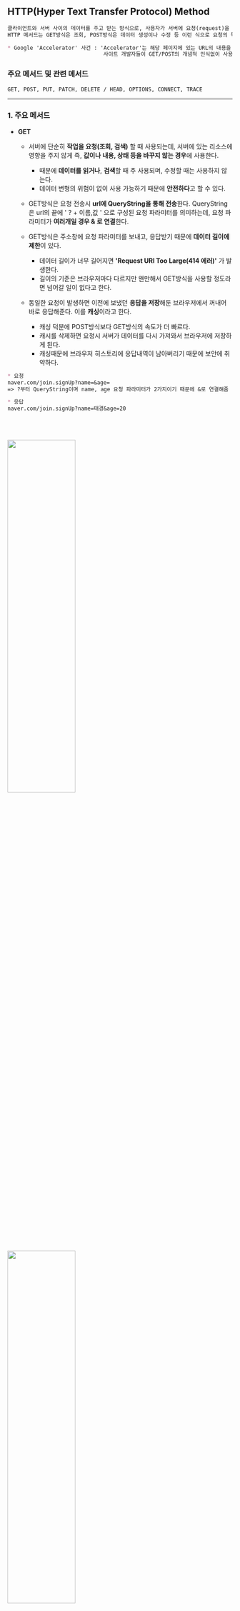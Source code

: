 ## HTTP(Hyper Text Transfer Protocol) Method
```markdown
클라이언트와 서버 사이의 데이터를 주고 받는 방식으로, 사용자가 서버에 요청(request)을 하면 서버는 이에 맞는 응답(response)을 보내준다.
HTTP 메서드는 GET방식은 조회, POST방식은 데이터 생성이나 수정 등 이런 식으로 요청의 목적을 명확하게 표현하는 것에 중점을 두고 있다.

* Google 'Accelerator' 사건 : 'Accelerator'는 해당 페이지에 있는 URL의 내용을 미리 가져오는 것으로 웹페이지의 전환을 빠르게 해주기 위해 개발되었는데,
                              사이트 개발자들이 GET/POST의 개념적 인식없이 사용한 탓에 엉뚱한 데이터가 삭제되는 등의 문제가 발생한 사건
```

### 주요 메서드 및 관련 메서드
```markdown
GET, POST, PUT, PATCH, DELETE / HEAD, OPTIONS, CONNECT, TRACE
```

---

### 1. 주요 메서드

- **GET**
  - 서버에 단순히 **작업을 요청(조회, 검색)** 할 때 사용되는데, 서버에 있는 리소스에 영향을 주지 않게 즉, **값이나 내용, 상태 등을 바꾸지 않는 경우**에 사용한다.
      * 때문에 **데이터를 읽거나**, **검색**할 때 주 사용되며, 수정할 때는 사용하지 않는다.
      * 데이터 변형의 위험이 없이 사용 가능하기 때문에 **안전하다**고 할 수 있다. 
      
  - GET방식은 요청 전송시 **url에 QueryString을 통해 전송**한다. QueryString은 url의 끝에 ' ? + 이름,값 ' 으로 구성된 요청 파라미터를 의미하는데, 요청 파라미터가 **여러개일 경우 & 로 연결**한다.

  - GET방식은 주소창에 요청 파라미터를 보내고, 응답받기 때문에 **데이터 길이에 제한**이 있다.
      * 데이터 길이가 너무 길어지면 **'Request URI Too Large(414 에러)'** 가 발생한다.
      * 길이의 기준은 브라우저마다 다르지만 왠만해서 GET방식을 사용할 정도라면 넘어갈 일이 없다고 한다.

  - 동일한 요청이 발생하면 이전에 보냈던 **응답을 저장**해둔 브라우저에서 꺼내어 바로 응답해준다. 이를 **캐싱**이라고 한다.
      * 캐싱 덕분에 POST방식보다 GET방식의 속도가 더 빠르다.
      * 캐시를 삭제하면 요청시 서버가 데이터를 다시 가져와서 브라우저에 저장하게 된다.
      * 캐싱때문에 브라우저 히스토리에 응답내역이 남아버리기 때문에 보안에 취약하다.

```markdown
* 요청
naver.com/join.signUp?name=&age=
=> ?부터 QueryString이며 name, age 요청 파라미터가 2가지이기 때문에 &로 연결해줌

* 응답 
naver.com/join.signUp?name=태경&age=20
```

<br /> <br />

<img src="https://velog.velcdn.com/images%2Fwoply%2Fpost%2Fb95cadbe-757e-4c9d-b287-7fef984addda%2Fimage.png" width="55%" height="45%"/>

<br /><br />

<img src="https://velog.velcdn.com/images%2Fwoply%2Fpost%2F1ae3d175-c2fc-43f6-875f-8db56de7fde5%2Fimage.png" width="55%" height="45%"/>

<br /><br />

<img src="https://velog.velcdn.com/images%2Fwoply%2Fpost%2Fe78d9d52-1d49-47ac-9ad5-587ad9dd67ce%2Fimage.png" width="55%" height="45%"/>

<br /> <hr /> <br />


- **POST**
  - 주로 서버의 **리소스를 새로 생성**하거나, **업데이트**할 때 사용한다.
    * 회원가입(계정 생성), 글 작성(글 생성), 프로필 정보 변경(정보 업데이트)

  - 데이터를 URL의 **Body를 통해 서버로 요청 데이터를 전달**해주는데, URL에 데이터 값이 표시 되지 않기 때문에 **길이의 제한 없이** 데이터를 전송할 수 있다.

  - 전송한 데이터가 URL에 드러나진 않지만, 개발자 툴에서 요청 내용 확인 가능함으로 **민감한 내용은 암호화**하여 보내주는 것이 좋다.
    * 즉, GET방식 보다 보안이 좀 더 나을 수 있지만, 안전하다고 할 수는 없다.

  - POST의 결과 값으로 새로운 리소스가 생성되지 않을 수도 있는데, 데이터 업데이트(상태 변경), 트랜잭션 처리 등의 경우 발생한다.
    * 프로필 정보 수정 : 수정되는 내용이 기존 내용에 덮어씌워짐
    * 트랜잭션 처리 : 여러가지 작업이 순서대로 수행되며 전부 다 정상처리 되는 경우를 말함
    
  - POST로 조회시 기술적으로 **캐싱은 가능하지만**, 캐싱하기에 어려운 문제가 있기 때문에 **권장하지 않는다.**
    * POST방식은 서버 상태를 변경하는 작업이 이루어지는데 **캐싱이 되어 버리면 이 요청에서 실제 변경이 발생되지 않거나 동일한 변경이 반복적으로 이루어질 수 있다.**
    * 때문에 POST방식은 기본적으로 캐싱되지 않고, **매번 서버에 직접 요청이 전달**된다.


<br /> <br />

<img src="https://velog.velcdn.com/images%2Fwoply%2Fpost%2F7e9d26c9-c3ac-4f22-8d0a-82de9de92c20%2Fimage.png" width="55%" height="45%"/>

<br />

<img src="https://velog.velcdn.com/images%2Fwoply%2Fpost%2Fddb5d0c9-e6c5-41a0-b315-5d0d6310879b%2Fimage.png" width="55%" height="45%"/>

<br />

<img src="https://velog.velcdn.com/images%2Fwoply%2Fpost%2Fe335a4e7-17bc-4830-a662-13a23d1f9738%2Fimage.png" width="55%" height="45%"/>

<br /> <hr /> <br />


- **PUT** 
  - **새로운 리소스를 생성**하거나, 기존의 리소스를 수정할 때 사용한다.
    * 일부를 수정할 때는 사용하지 않으며, **전체 리소스를 수정**할 때 사용한다.
    * 만약 일부 리소스만을 변경하려고 할 경우에는 전체 내용 중에서 요청 받아 응답하여준 결과 값만이 남게 된다.

  - PUT은 클라이언트가 **해당 리소스의 위치가 어디 담겨있는지 알고 URL뒤에 지정**하여 사용한다.
    * 혹시라도 기존에 해당 리소스가 없을 경우에는 새로 생성하여 넣어준다.

  - HTTP 요청의 **본문(body)에 포함된 데이터를 사용**하기 때문에 **여러 형태로 전달**되어 진다.
    * JSON, XML, text/plain 등 다양한 형식으로 사용 가능하다.

    ```java
      * 기존 데이터
      url: /users    
      {
          "name":"TaeGyoung"
          "address":"daejeon"
      }

      * 수정할 데이터
      url: /users/info 
      {
          "name":"IU"
          "address":"Seoul"
      }  

      * 요청받은 body값으로 덮어씌워져서(생성되어) 수정된 데이터 값                  
      {
          "name":"IU"
          "address":"Seoul"
      }
    ```
 
  <br />

- **PATCH** 
  - **일부 리소스를 수정**할 때 사용한다.
    * 전체 리소스를 수정하게 되면 요청 및 응답에 **불 필요한 데이터를 전송**할 가능성이 높고, **서버는 전체 리소스를 재구성**해야 함으로 **더 많은 처리 과정이 필요**하게 되기 때문에 일부 리소스만 변경 하는 것이다.

  - 클라이언트가 **해당 리소스의 위치가 어디 담겨있는지 알고 URL뒤에 지정**하여 사용한다. 

  - PATCH를 지원하지 않는 서버가 있는 경우도 있기 때문에 권장하지 않고, 수정시에는 주로 POST를 쓴다.
  
  ```java
    * 기존 데이터
    url: /users
    {
        "name":"IU"
        "address":"Seoul"
    }

    * address 값만 변경
    url: /users/info 
    {
        "address":"JeJu"
    }

    * 변경된 결과 값
        {
            "name":"IU"
            "address":"JeJu"
        }
  ```

<br />

- **DELETE** 
  - 요청 받은 리소스를 삭제할 때 사용한다.
    * 클라이언트가 **해당 리소스의 위치가 어디 담겨있는지 알고 URL뒤에 지정**하여 사용

  - ① 삭제 요청을 하게 되면 ② 서버에서 해당 리소스 존재여부를 확인하고 ③ 삭제 권한 확인 후 삭제 작업 수행 함
    * 삭제 성공시 서버는 200번대의 성공 상태 코드 응답


---

### 2. 기타메서드

- HEAD : GET방식과 비슷하지만, 실제 문서를 요청하는 것이 아니라, 문서의 정보를 요청하는 것이다. 응답 메세지에는 본문(body)없이 HTTP 헤더만 보낸다.

- OPTIONS : 서버가 지원하는 HTTP 메소드를 확인하기 위한 요청
     * 특정 리소스에 대해 어떤 메서드를 허용하는지 확인함
     * CORS(Cross-Origin Resource Sharing) 정책으로 인해 브라우저가 알아서 OPTIONS 요청을 보내고 허용된 HTTP 메소드를 확인함
  
  ```java
    * 보내는 요청
    OPTIONS /example/resource HTTP/1.1
    Host: example.com


    * 받은 응답(허용되는 메소드 목록)
    HTTP/1.1 200 OK
    Allow: GET, POST, PUT, DELETE
  ```

- TRACE : 클라이언트가 보낸 요청을 서버에게 되묻는 요청
    * 웹 서버와 클라이언트 간의 통신 문제를 진단
    * 주로 디버깅 목적으로 사용
    * 서버는 보낸 요청의 헤더와 본문을 그대로 응답하기 때문에 내용 확인 가능 => 요청이 서버에 어떻게 도달하고 처리되는지 확인 가능
    * 중요한 정보 노출 가능성 ↑
    * 보안상의 문제 발생(보안 취약점으로 간주)
    * 실제 운영 환경에서는 대부분 비활성화되어 있음

- CONNECT : 프록시 서버와 클라이언트 간의 통신을 보호하기 위해 사용(터널을 설정하기 위해)
    * CONNECT요청을 보내면 프록시 서버는 해당 호스트와 포트로의 TCP 연결을 설정하고 클라이언트와 웹 서버 간에 터널을 형성해 줌
    * 형성된 터널을 통해 클라이언트는 웹 서버와 안전한 연결을 설정하고, 프록시 서버를 통해 데이터를 안전하게 전송할 수 있게 됨
    * 일반적인 웹 요청과는 다소 다른 용도로 사용되고 있음


<br /> <hr /> <br />
 
### 3. 멱등성
 
- **멱등성** 
    * 연산을 여러 번 적용해도 결과가 달라지지 않는 성질을 의미한다.
    * 즉, 같은 요청을 계속 보내도 결과 값은 변하지 않는 것을 말하며, GET, PUT, DELETE 가 여기에 속한다.

- **멱등성의 기준**
    * '상태 코드'가 아닌 **'서버에 미치는 영향이 동일한가?'** 를 기준으로 본다. 즉, **결과 값이 같게 출력되는지 확인**하면 되는 것이다.

```text
* 예시
- GET의 경우는 대부분 단순히 값을 읽어오고 있는 메서드이기 때문에 여러번 조회하여도 결과 값이 달라지는 경우는 없다.
- PUT은 같은 리소스로 덮어씌워져서 수정되기 때문에 여러번 호출해도 결과 값이 달라지지 않는다.
- DELETE도 여러 번 호출해도 삭제된 리소스의 값은 변하지 않는다.
    * 처음 삭제시 성공 응답(200)을 받지만, 계속해서 요청을 보내게 되면 에러 응답(404)을 받는다.
    하지만 멱등성의 기준은 '상태 코드'가 아닌 '서버에 미치는 영향이 동일한가?' 이기 때문에 멱등하다고 할 수 있는 것이다. (= 결과 값에 영향이 없음)
```

- **외부요인의 영향**
    * 중간에 외부요인이 끼어들어 리소스를 변경하게 되면, 요청의 결과가 달라질 수 있기 때문에 멱등성이 깨지는 상황이다. 즉, 외부요인에 의해 리소스가 변경되었기 때문에 멱등하지 않아진다.
    * 멱등성을 보장하기 위해서는 외부 요인에 의한 영향을 최소화해아 한다.

<br />

### 4. 안정성 및 캐싱

* 안정성 : 한 번을 호출하든 여러 번을 호출하든 리소스에 **수정이 발생하지 않는 속성**을 의미한다.
```markdown
-  안전한 메소드 : (리소스를 변경하지 않으므로)
  * GET 메소드

- 안전하지 않는 메소드 : (리소스를 변경시키므로)
  * POST, PUT, PATCH, DELETE 메소드 

** 즉, 안전은 리소스가 변하는지 변하지 않는지 파악할 뿐 다른 사항은 고려하지 않음
```

<br />

* 캐 싱 : 요청에 대한 응답을 서버로 부터 1회 받고, 브라우저에 저장되어 있는 것을 의미하며, 추후에 같은 요청을 하였을 때 브라우저에서 요청에 대한 응답을 꺼내어 보여주는 것이다.

<br />

**<정리 >**
메소드명 | 안전성 | 멱등성 | 캐시가능
:--- | :---: | :---: | :---: |
**GET** | <span style="color:red">O<span/> | <span style="color:red">O<span/> | <span style="color:red">O<span/>
**POST** | X | X | X
**PUT** | X | <span style="color:red">O<span/> | X  
**DELETE** | X | <span style="color:red">O<span/> | X 



<!-- 
 ** CORS (Cross-Origin Resource Sharing) : 브라우저에서 실행되는 클라이언트 측에서 발생하는 보안 정책으로, 스크립트에서 한 출처(origin)의 리소스가 다른 출처의 리소스와 상호 작용하는 것을 제한함
 ** 지정된 url의 주소 값이 동일 할 경우 = " /user/{id} " or " /user/** "
 ** URL(Uniform Resource Locator)은 Resource의 정확한 위치 정보(파일의 위치)를 나타냄으로 URL을 통해 Resource가 어디에 있는지 어떻게 접근할 수 있는지 알 수 있다. 

 - **POST와 PUT의 차이점**
  - POST는 새로운 데이터를 생성해 낼 수 있지만, PUT은 사용자가 데이터를 지정하여 해당 리소스를 수정하는 것
  - POST는 요청시마다 데이터를 생성함 / PUT은 같은 요청을 반복해도 같은 결과 값을 얻음 <br />
    * 그렇다고 해서 PUT이 캐싱이 되는건 아님! 요청된 자원을? 상태를? 실시간으로 업데이트 해야 하기 때문에!!

 리소스의 위치를 옮기면 해당 URL을 더 이상 사용할 수 없게 됨
```
원래의 주소값에서  => notion.so/tg0100/10
이 주소로 변경할 경우 => notion.so/tg0100/1234
원래의 주소 값인 'notion.so/tg0100/10' 로 접속했을 때 찾을 수 없는 페이지로 뜨게 됨
```

** **URI와 URL 구분하는 방법** <br/>
URI 는 통합 자원 식별자로 주소에 식별자가 있으면 URI <br />
URL은 리소스 주소를 나타내므로 리소스 위치까지만 나타내면 URL

``` 
https://hstory0208.tistory.com/category

hstory0208.tistory.com 에서 category 라는 경로를 나타냅니다.
category는 리소스의 실제 위치이므로 이 주소는 URL 입니다.
 

https://hstory0208.tistory.com/category/12

hstory0208.tistory.com 에서 category 라는 자원의 경로를 나타내는 부분까진 URL 이지만
/12 는 식별자 이므로 https://hstory0208.tistory.com/category URL을 포함한 URI라고 할 수 있습니다.
 

https://hstory0208.tistory.com/category?page=12

위와 마찬가지로 https://hstory0208.tistory.com/category 까지는 자원의 실제 위치를 나타내기 때문에 URL이고, 뒤의 query ( ?page=12 ) 가 붙었으므로 https://hstory0208.tistory.com/category URL을 포함한 URI 입니다.
```

<br />

```java
@Controller
public class UserController {

    @Autowired
    private UserService userService;

    @RequestMapping(value = "/user/{id}", method = RequestMethod.GET)
    public ModelAndView getUser(@PathVariable Long id) {
        User user = userService.getUserById(id);
        ModelAndView modelAndView = new ModelAndView();
        modelAndView.addObject("user", user);
        modelAndView.setViewName("userDetailPage"); // 이동할 JSP 페이지 설정
        return modelAndView;
    }

    @RequestMapping(value = "/user/{id}", method = RequestMethod.DELETE)
    public String deleteUser(@PathVariable Long id) {
        userService.deleteUser(id);
        return "redirect:/user/list"; // 삭제 후 이동할 URL 설정
    }

    // 다른 컨트롤러 메소드들도 동일한 방식으로 JSP 페이지 설정
}

``` -->
